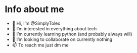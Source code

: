 Info about me
===
- 👋 Hi, I’m @SimplyTolex
- 👀 I’m interested in everything about tech
- 🌱 I’m currently learning python (and probably always will)
- 💞️ I’m looking to collaborate on currently nothing
- 📫 To reach me just dm me

